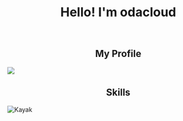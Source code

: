 <div align="center">
  <h1>Hello! I'm odacloud</h1>
</div>
<br>

<!--My Profile-->
<div align="center">
  
  ## My Profile  

</div>

<!--My Profile - Icon-->
<p>
  <a href="https://www.instagram.com/onda_0809/" target="_blank"><img src="https://img.shields.io/badge/instagram-E4405F?style=for-the-badge&logo=instagram&logoColor=white"></a>
</p>


<div align="center">

  ## Skills

</div>

<p> 

  ![Kayak][logo]

  [logo]: https://img.shields.io/badge/Python-3776AB?style=for-the-badge&logo=Python&logoColor=white

</p>
